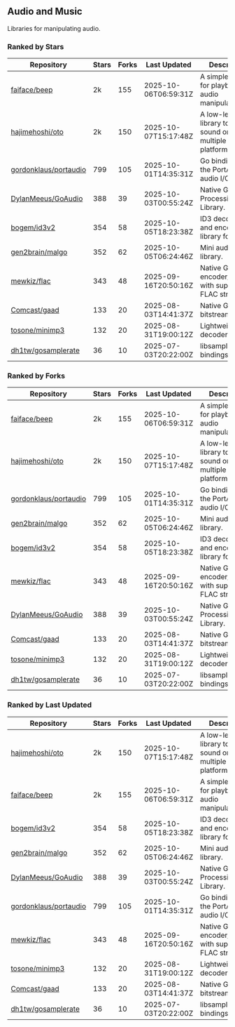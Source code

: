 ## Audio and Music

Libraries for manipulating audio.

### Ranked by Stars

| Repository | Stars | Forks | Last Updated | Description | 
|------------|-------|-------|--------------|-------------|
| [faiface/beep](https://github.com/faiface/beep) | 2k | 155 | 2025-10-06T06:59:31Z |  A simple library for playback and audio manipulation. |
| [hajimehoshi/oto](https://github.com/hajimehoshi/oto) | 2k | 150 | 2025-10-07T15:17:48Z |  A low-level library to play sound on multiple platforms. |
| [gordonklaus/portaudio](https://github.com/gordonklaus/portaudio) | 799 | 105 | 2025-10-01T14:35:31Z |  Go bindings for the PortAudio audio I/O library. |
| [DylanMeeus/GoAudio](https://github.com/DylanMeeus/GoAudio) | 388 | 39 | 2025-10-03T00:55:24Z |  Native Go Audio Processing Library. |
| [bogem/id3v2](https://github.com/bogem/id3v2) | 354 | 58 | 2025-10-05T18:23:38Z |  ID3 decoding and encoding library for Go. |
| [gen2brain/malgo](https://github.com/gen2brain/malgo) | 352 | 62 | 2025-10-05T06:24:46Z |  Mini audio library. |
| [mewkiz/flac](https://github.com/mewkiz/flac) | 343 | 48 | 2025-09-16T20:50:16Z |  Native Go FLAC encoder/decoder with support for FLAC streams. |
| [Comcast/gaad](https://github.com/Comcast/gaad) | 133 | 20 | 2025-08-03T14:41:37Z |  Native Go AAC bitstream parser. |
| [tosone/minimp3](https://github.com/tosone/minimp3) | 132 | 20 | 2025-08-31T19:00:12Z |  Lightweight MP3 decoder library. |
| [dh1tw/gosamplerate](https://github.com/dh1tw/gosamplerate) | 36 | 10 | 2025-07-03T20:22:00Z |  libsamplerate bindings for go. |

### Ranked by Forks

| Repository | Stars | Forks | Last Updated | Description | 
|------------|-------|-------|--------------|-------------|
| [faiface/beep](https://github.com/faiface/beep) | 2k | 155 | 2025-10-06T06:59:31Z |  A simple library for playback and audio manipulation. |
| [hajimehoshi/oto](https://github.com/hajimehoshi/oto) | 2k | 150 | 2025-10-07T15:17:48Z |  A low-level library to play sound on multiple platforms. |
| [gordonklaus/portaudio](https://github.com/gordonklaus/portaudio) | 799 | 105 | 2025-10-01T14:35:31Z |  Go bindings for the PortAudio audio I/O library. |
| [gen2brain/malgo](https://github.com/gen2brain/malgo) | 352 | 62 | 2025-10-05T06:24:46Z |  Mini audio library. |
| [bogem/id3v2](https://github.com/bogem/id3v2) | 354 | 58 | 2025-10-05T18:23:38Z |  ID3 decoding and encoding library for Go. |
| [mewkiz/flac](https://github.com/mewkiz/flac) | 343 | 48 | 2025-09-16T20:50:16Z |  Native Go FLAC encoder/decoder with support for FLAC streams. |
| [DylanMeeus/GoAudio](https://github.com/DylanMeeus/GoAudio) | 388 | 39 | 2025-10-03T00:55:24Z |  Native Go Audio Processing Library. |
| [Comcast/gaad](https://github.com/Comcast/gaad) | 133 | 20 | 2025-08-03T14:41:37Z |  Native Go AAC bitstream parser. |
| [tosone/minimp3](https://github.com/tosone/minimp3) | 132 | 20 | 2025-08-31T19:00:12Z |  Lightweight MP3 decoder library. |
| [dh1tw/gosamplerate](https://github.com/dh1tw/gosamplerate) | 36 | 10 | 2025-07-03T20:22:00Z |  libsamplerate bindings for go. |

### Ranked by Last Updated

| Repository | Stars | Forks | Last Updated | Description | 
|------------|-------|-------|--------------|-------------|
| [hajimehoshi/oto](https://github.com/hajimehoshi/oto) | 2k | 150 | 2025-10-07T15:17:48Z |  A low-level library to play sound on multiple platforms. |
| [faiface/beep](https://github.com/faiface/beep) | 2k | 155 | 2025-10-06T06:59:31Z |  A simple library for playback and audio manipulation. |
| [bogem/id3v2](https://github.com/bogem/id3v2) | 354 | 58 | 2025-10-05T18:23:38Z |  ID3 decoding and encoding library for Go. |
| [gen2brain/malgo](https://github.com/gen2brain/malgo) | 352 | 62 | 2025-10-05T06:24:46Z |  Mini audio library. |
| [DylanMeeus/GoAudio](https://github.com/DylanMeeus/GoAudio) | 388 | 39 | 2025-10-03T00:55:24Z |  Native Go Audio Processing Library. |
| [gordonklaus/portaudio](https://github.com/gordonklaus/portaudio) | 799 | 105 | 2025-10-01T14:35:31Z |  Go bindings for the PortAudio audio I/O library. |
| [mewkiz/flac](https://github.com/mewkiz/flac) | 343 | 48 | 2025-09-16T20:50:16Z |  Native Go FLAC encoder/decoder with support for FLAC streams. |
| [tosone/minimp3](https://github.com/tosone/minimp3) | 132 | 20 | 2025-08-31T19:00:12Z |  Lightweight MP3 decoder library. |
| [Comcast/gaad](https://github.com/Comcast/gaad) | 133 | 20 | 2025-08-03T14:41:37Z |  Native Go AAC bitstream parser. |
| [dh1tw/gosamplerate](https://github.com/dh1tw/gosamplerate) | 36 | 10 | 2025-07-03T20:22:00Z |  libsamplerate bindings for go. |

